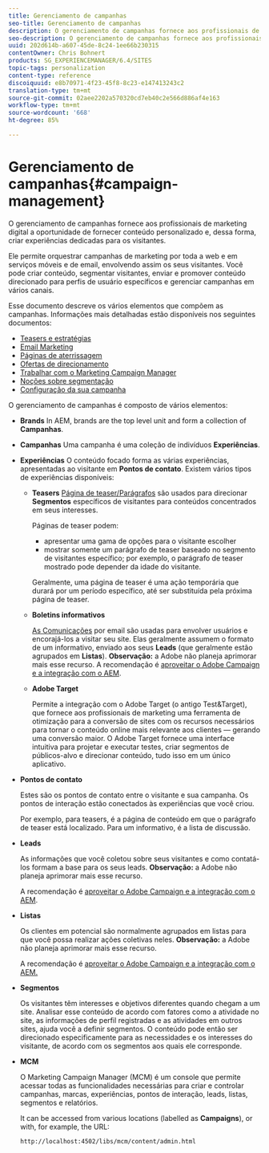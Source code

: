 ```yaml
---
title: Gerenciamento de campanhas
seo-title: Gerenciamento de campanhas
description: O gerenciamento de campanhas fornece aos profissionais de marketing digital a oportunidade de fornecer conteúdo personalizado e, dessa forma, criar experiências dedicadas para os visitantes. Ele permite orquestrar campanhas de marketing por toda a web e em serviços móveis e de email, envolvendo assim os seus visitantes.
seo-description: O gerenciamento de campanhas fornece aos profissionais de marketing digital a oportunidade de fornecer conteúdo personalizado e, dessa forma, criar experiências dedicadas para os visitantes. Ele permite orquestrar campanhas de marketing por toda a web e em serviços móveis e de email, envolvendo assim os seus visitantes.
uuid: 202d614b-a607-45de-8c24-1ee66b230315
contentOwner: Chris Bohnert
products: SG_EXPERIENCEMANAGER/6.4/SITES
topic-tags: personalization
content-type: reference
discoiquuid: e8b70971-4f23-45f8-8c23-e147413243c2
translation-type: tm+mt
source-git-commit: 02aee2202a570320cd7eb40c2e566d886af4e163
workflow-type: tm+mt
source-wordcount: '668'
ht-degree: 85%

---
```



# Gerenciamento de campanhas{#campaign-management}

O gerenciamento de campanhas fornece aos profissionais de marketing digital a oportunidade de fornecer conteúdo personalizado e, dessa forma, criar experiências dedicadas para os visitantes.

Ele permite orquestrar campanhas de marketing por toda a web e em serviços móveis e de email, envolvendo assim os seus visitantes. Você pode criar conteúdo, segmentar visitantes, enviar e promover conteúdo direcionado para perfis de usuário específicos e gerenciar campanhas em vários canais.

Esse documento descreve os vários elementos que compõem as campanhas. Informações mais detalhadas estão disponíveis nos seguintes documentos:

* [Teasers e estratégias](/help/sites-classic-ui-authoring/classic-personalization-campaigns-teasers-strategy.md)
* [Email Marketing](/help/sites-classic-ui-authoring/classic-personalization-campaigns-email.md)
* [Páginas de aterrissagem](/help/sites-classic-ui-authoring/classic-personalization-campaigns-landingpage.md)
* [Ofertas de direcionamento](/help/sites-classic-ui-authoring/classic-personalization-campaigns-target-offers.md)
* [Trabalhar com o Marketing Campaign Manager](/help/sites-classic-ui-authoring/classic-personalization-campaigns-mktg-manager.md)
* [Noções sobre segmentação](/help/sites-classic-ui-authoring/classic-personalization-campaigns-segmentation.md)
* [Configuração da sua campanha](/help/sites-classic-ui-authoring/classic-personalization-campaigns-setting-up-your.md)

O gerenciamento de campanhas é composto de vários elementos:

* **Brands**
In AEM, brands are the top level unit and form a collection of 
**Campanhas**.

* **Campanhas** Uma campanha é uma coleção de indivíduos 
**Experiências**.

* **Experiências** O conteúdo focado forma as várias experiências, apresentadas ao visitante em 
**Pontos de contato**. Existem vários tipos de experiências disponíveis:

   * **Teasers**
      [Página de teaser/Parágrafos](#teasers) são usados para direcionar **Segmentos** específicos de visitantes para conteúdos concentrados em seus interesses.

      Páginas de teaser podem:

      * apresentar uma gama de opções para o visitante escolher
      * mostrar somente um parágrafo de teaser baseado no segmento de visitantes específico; por exemplo, o parágrafo de teaser mostrado pode depender da idade do visitante.

      Geralmente, uma página de teaser é uma ação temporária que durará por um período específico, até ser substituída pela próxima página de teaser.

   * **Boletins informativos**

      [As Comunicações](#emailmarketing) por email são usadas para envolver usuários e encorajá-los a visitar seu site. Elas geralmente assumem o formato de um informativo, enviado aos seus **Leads** (que geralmente estão agrupados em **Listas**). **Observação:** a Adobe não planeja aprimorar mais esse recurso. A recomendação é [aproveitar o Adobe Campaign e a integração com o AEM](/help/sites-administering/campaign.md).

   * **Adobe Target**

      Permite a integração com o Adobe Target (o antigo Test&amp;Target), que fornece aos profissionais de marketing uma ferramenta de otimização para a conversão de sites com os recursos necessários para tornar o conteúdo online mais relevante aos clientes — gerando uma conversão maior. O Adobe Target fornece uma interface intuitiva para projetar e executar testes, criar segmentos de públicos-alvo e direcionar conteúdo, tudo isso em um único aplicativo.


* **Pontos de contato**

   Estes são os pontos de contato entre o visitante e sua campanha. Os pontos de interação estão conectados às experiências que você criou.

   Por exemplo, para teasers, é a página de conteúdo em que o parágrafo de teaser está localizado. Para um informativo, é a lista de discussão.

* **Leads**

    As informações que você coletou sobre seus visitantes e como contatá-los formam a base para os seus leads. **Observação:** a Adobe não planeja aprimorar mais esse recurso.

   A recomendação é [aproveitar o Adobe Campaign e a integração com o AEM](/help/sites-administering/campaign.md).

* **Listas**

   Os clientes em potencial são normalmente agrupados em listas para que você possa realizar ações coletivas neles. **Observação:** a Adobe não planeja aprimorar mais esse recurso.

   A recomendação é [aproveitar o Adobe Campaign e a integração com o AEM.](/help/sites-administering/campaign.md)

* **Segmentos**

   Os visitantes têm interesses e objetivos diferentes quando chegam a um site. Analisar esse conteúdo de acordo com fatores como a atividade no site, as informações de perfil registradas e as atividades em outros sites, ajuda você a definir segmentos. O conteúdo pode então ser direcionado especificamente para as necessidades e os interesses do visitante, de acordo com os segmentos aos quais ele corresponde.

* **MCM**

   O Marketing Campaign Manager (MCM) é um console que permite acessar todas as funcionalidades necessárias para criar e controlar campanhas, marcas, experiências, pontos de interação, leads, listas, segmentos e relatórios.

   It can be accessed from various locations (labelled as **Campaigns**), or with, for example, the URL:

   `http://localhost:4502/libs/mcm/content/admin.html`

